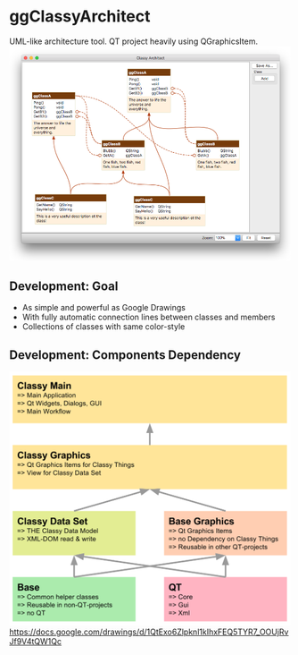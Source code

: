 # ggClassyArchitect

UML-like architecture tool.
QT project heavily using QGraphicsItem.
![](Classy%20Architect%20Screen%20Shot.png)

## Development: Goal
- As simple and powerful as Google Drawings
- With fully automatic connection lines between classes and members
- Collections of classes with same color-style

## Development: Components Dependency
![](Classy%20Architect%20Components%20Dependency.svg)
https://docs.google.com/drawings/d/1QtExo6Zlpknl1kIhxFEQ5TYR7_OOUjRvJf9V4tQW1Qc
